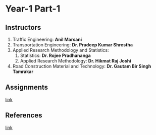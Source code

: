 # Year-1 Part-1

## Instructors
1. Traffic Engineering: **Anil Marsani**
2. Transportation Engineering: **Dr. Pradeep Kumar Shrestha**
3. Applied Research Methodology and Statistics:
   1. Statistics: **Dr. Rojee Pradhananga**
   2. Applied Research Methodology: **Dr. Hikmat Raj Joshi**
5. Road Construction Material and Technology: **Dr. Gautam Bir Singh Tamrakar**

## Assignments
[link](https://bit.ly/pragyanone-MSTrE2079-1_1-Assignments)

## References
[link](https://bit.ly/pragyanone-MSTrE2079-1_1-References)